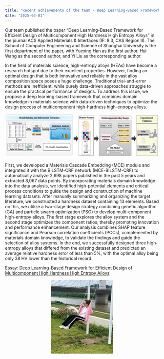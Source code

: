 ```yaml
---
title: "Recent achievements of the team - Deep Learning-Based Framework for Efficient Design of Multicomponent High Hardness High Entropy Alloys"
date: "2025-03-01"
---
```


Our team published the paper “Deep Learning-Based Framework for Efficient Design of Multicomponent High Hardness High Entropy Alloys” in the journal ACS Applied Materials & Interfaces (IF: 8.3, CAS Region II). The School of Computer Engineering and Science of Shanghai University is the first department of the paper, with Yuexing Han as the first author, Hui Wang as the second author, and Yi Liu as the corresponding author.

In the field of materials science, high-entropy alloys (HEAs) have become a research hotspot due to their excellent properties. However, finding an optimal design that is both innovative and reliable in the vast alloy composition space poses a huge challenge. Traditional trial-and-error methods are inefficient, while purely data-driven approaches struggle to ensure the practical performance of designs. To address this issue, we propose a deep learning-based framework that combines domain knowledge in materials science with data-driven techniques to optimize the design process of multicomponent high-hardness high-entropy alloys.

<p align="center">
  <img src="/images/indexPic/2025/wh_Paper.png" />
</p> 

First, we developed a Materials Cascade Embedding (MCE) module and integrated it with the BiLSTM-CRF network (MCE-BILSTM-CRF) to automatically analyze 2,698 papers published in the past 5 years and extracted 8,067 data points. By incorporating materials domain knowledge into the data analysis, we identified high-potential elements and critical process conditions to guide the design and construction of machine learning datasets. After manually summarizing and organizing the target literature, we constructed a hardness dataset containing 13 elements. Based on this, we utilize a two-stage design strategy combining genetic algorithm (GA) and particle swarm optimization (PSO) to develop multi-component high-entropy alloys. The first stage explores the alloy system and the second stage optimizes the component ratios, thereby promoting innovation and performance enhancement. Our analysis combines SHAP feature significance and Pearson correlation coefficients (PCCs), complemented by materials domain knowledge, to validate the findings and guide the selection of alloy systems. In the end, we successfully designed three high-entropy alloys that differed from the existing dataset and predicted an average relative hardness error of less than 5%, with the optimal alloy being only 38 HV lower than the historical record.

Essay: [Deep Learning-Based Framework for Efficient Design of Multicomponent High Hardness High Entropy Alloys](https://doi.org/10.1021/acsami.4c23010)


<p align="center">
  <img src="/images/indexPic/2025/wh.png" style="width:40%" />
</p> 